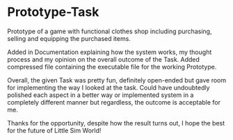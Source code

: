 # Prototype-Task
Prototype of a game with functional clothes shop including purchasing, selling and equipping the purchased items.

Added in Documentation explaining how the system works, my thought process and my opinion on the overall outcome of the Task. 
Added compressed file containing the executable file for the working Prototype. 

Overall, the given Task was pretty fun, definitely open-ended but gave room for implementing the way I looked at the task. 
Could have undoubtedly polished each aspect in a better way or implemented system in a completely different manner but regardless, 
the outcome is acceptable for me.

Thanks for the opportunity, despite how the result turns out, I hope the best for the future of Little Sim World!
